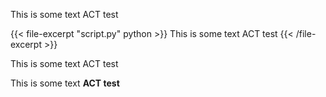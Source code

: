 This is some text ACT test

{{< file-excerpt "script.py" python >}}
    This is some text ACT test
{{< /file-excerpt >}}

This is some text ACT test

This is some text **ACT test**
